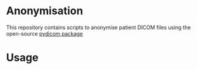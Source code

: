 # Anonymisation

This repository contains scripts to anonymise patient DICOM files using the open-source [pydicom package](https://github.com/pydicom/pydicom)

# Usage


